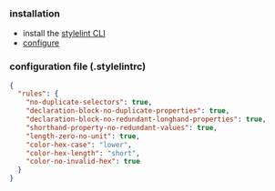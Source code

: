 ### installation

- install the [stylelint CLI](http://stylelint.io/user-guide/cli/)
- [configure](http://stylelint.io/user-guide/configuration/)

### configuration file (**.stylelintrc**)

```json
{
  "rules": {
    "no-duplicate-selectors": true,
    "declaration-block-no-duplicate-properties": true,
    "declaration-block-no-redundant-longhand-properties": true,
    "shorthand-property-no-redundant-values": true,
    "length-zero-no-unit": true,
    "color-hex-case": "lower",
    "color-hex-length": "short",
    "color-no-invalid-hex": true
  }
}
```
